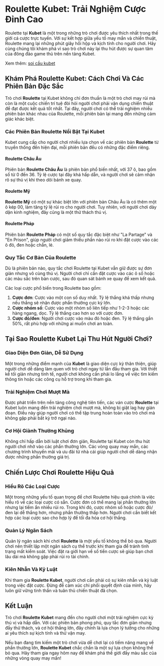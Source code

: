 # Roulette Kubet: Trải Nghiệm Cược Đỉnh Cao

Roulette tại **Kubet** là một trong những trò chơi được yêu thích nhất trong thế giới cá cược trực tuyến. Với sự kết hợp giữa yếu tố may mắn và chiến thuật, Roulette mang lại những phút giây hồi hộp và kịch tính cho người chơi. Hãy cùng chúng tôi khám phá vì sao trò chơi này lại thu hút được sự quan tâm của đông đảo game thủ trên nền tảng Kubet.

Xem thêm: [soi cầu kubet](https://kubett3.homes/)

## Khám Phá Roulette Kubet: Cách Chơi Và Các Phiên Bản Đặc Sắc

Trò chơi **Roulette** tại Kubet không chỉ đơn thuần là một trò chơi may rủi mà còn là một cuộc chiến trí tuệ đòi hỏi người chơi phải vận dụng chiến thuật để đạt được kết quả tốt nhất. Tại đây, người chơi có thể trải nghiệm nhiều phiên bản khác nhau của Roulette, mỗi phiên bản lại mang đến những cảm giác khác biệt.

### Các Phiên Bản Roulette Nổi Bật Tại Kubet

Kubet cung cấp cho người chơi nhiều lựa chọn về các phiên bản **Roulette** từ truyền thống đến hiện đại, mỗi phiên bản đều có những đặc điểm riêng.

#### Roulette Châu Âu
Phiên bản **Roulette Châu Âu** là phiên bản phổ biến nhất, với 37 ô, bao gồm số từ 0 đến 36. Tỷ lệ cược tại đây khá hấp dẫn, và người chơi sẽ cảm nhận rõ sự thú vị khi theo dõi bánh xe quay.

#### Roulette Mỹ
**Roulette Mỹ** có một sự khác biệt lớn với phiên bản Châu Âu là có thêm một ô kép 00, làm tăng tỷ lệ rủi ro cho người chơi. Tuy nhiên, với người chơi dày dặn kinh nghiệm, đây cũng là một thử thách thú vị.

#### Roulette Pháp
Phiên bản **Roulette Pháp** có một số quy tắc đặc biệt như "La Partage" và "En Prison", giúp người chơi giảm thiểu phần nào rủi ro khi đặt cược vào các ô đỏ, đen hoặc chẵn, lẻ.

### Quy Tắc Cơ Bản Của Roulette

Dù là phiên bản nào, quy tắc chơi Roulette tại Kubet vẫn giữ được sự đơn giản nhưng vô cùng thú vị. Người chơi chỉ cần đặt cược vào các ô số hoặc các màu sắc trên bàn cược, sau đó quan sát bánh xe quay để xem kết quả.

Các loại cược phổ biến trong Roulette bao gồm:

1. **Cược đơn**: Cược vào một con số duy nhất. Tỷ lệ thắng khá thấp nhưng nếu thắng sẽ nhận được phần thưởng cực kỳ lớn.
2. **Cược nhóm số**: Cược vào một nhóm số liên tiếp như 1-2-3 hoặc các hàng ngang, dọc. Tỷ lệ thắng cao hơn so với cược đơn.
3. **Cược đỏ/đen**: Người chơi cược vào màu đỏ hoặc đen. Tỷ lệ thắng gần 50%, rất phù hợp với những ai muốn chơi an toàn.

## Tại Sao Roulette Kubet Lại Thu Hút Người Chơi?

### Giao Diện Đơn Giản, Dễ Sử Dụng

Một trong những điểm mạnh của **Kubet** là giao diện cực kỳ thân thiện, giúp người chơi dễ dàng làm quen với trò chơi ngay từ lần đầu tham gia. Với thiết kế tối giản nhưng tinh tế, người chơi không cần phải lo lắng về việc tìm kiếm thông tin hoặc các công cụ hỗ trợ trong khi tham gia.

### Trải Nghiệm Chơi Mượt Mà

Được phát triển trên nền tảng công nghệ tiên tiến, các ván cược **Roulette** tại Kubet luôn mang đến trải nghiệm chơi mượt mà, không bị giật lag hay gián đoạn. Điều này giúp người chơi có thể tập trung hoàn toàn vào trò chơi mà không gặp phải bất kỳ trở ngại nào.

### Cơ Hội Giành Thưởng Khủng

Không chỉ hấp dẫn bởi luật chơi đơn giản, Roulette tại Kubet còn thu hút người chơi nhờ vào các phần thưởng lớn. Các vòng quay may mắn, các chương trình khuyến mãi và ưu đãi từ nhà cái giúp người chơi dễ dàng nhận được những phần thưởng giá trị.

## Chiến Lược Chơi Roulette Hiệu Quả

### Hiểu Rõ Các Loại Cược

Một trong những yếu tố quan trọng để chơi Roulette hiệu quả chính là việc hiểu rõ về các loại cược có sẵn. Cược đơn có thể mang lại phần thưởng lớn nhưng lại tiềm ẩn nhiều rủi ro. Trong khi đó, cược nhóm số hoặc cược đỏ/đen lại dễ thắng hơn, nhưng phần thưởng thấp hơn. Người chơi cần biết kết hợp các loại cược sao cho hợp lý để tối đa hóa cơ hội thắng.

### Quản Lý Ngân Sách

Quản lý ngân sách khi chơi **Roulette** là một yếu tố không thể bỏ qua. Người chơi nên thiết lập một ngân sách cụ thể trước khi tham gia để tránh tình trạng mất kiểm soát. Việc đặt ra giới hạn về số tiền cược sẽ giúp bạn chơi lâu dài mà không gặp phải rủi ro tài chính.

### Kiên Nhẫn Và Kỷ Luật

Khi tham gia **Roulette Kubet**, người chơi cần phải có sự kiên nhẫn và kỷ luật trong việc đặt cược. Đừng để cảm xúc chi phối quyết định của mình, hãy luôn giữ vững tinh thần và tuân thủ chiến thuật đã chọn.

## Kết Luận

Trò chơi **Roulette Kubet** mang đến cho người chơi một trải nghiệm cực kỳ thú vị và hấp dẫn. Với các phiên bản phong phú, quy tắc đơn giản nhưng đầy thử thách, và cơ hội thắng lớn, đây chính là lựa chọn lý tưởng cho những ai yêu thích sự kịch tính và thử vận may.

Nếu bạn đang tìm kiếm một trò chơi vừa dễ chơi lại có tiềm năng mang về phần thưởng lớn, **Roulette Kubet** chắc chắn là một sự lựa chọn không thể bỏ qua. Hãy tham gia ngay hôm nay để khám phá thế giới đầy màu sắc của những vòng quay may mắn!